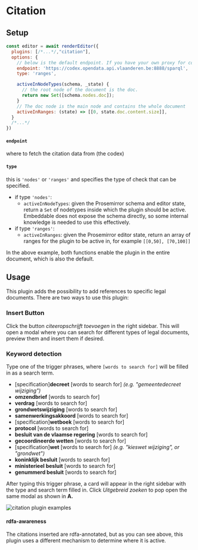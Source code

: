 # Citation

## Setup

```javascript
const editor = await renderEditor({
  plugins: [/*...*/,"citation"],
  options: {
    // below is the default endpoint. If you have your own proxy for codex vlaanderen, this is where you'd change the config
    endpoint: 'https://codex.opendata.api.vlaanderen.be:8888/sparql',
    type: 'ranges',

    activeInNodeTypes(schema, _state) {
      // the root node of the document is the doc.
      return new Set([schema.nodes.doc]);
    }
    // The doc node is the main node and contains the whole document
    activeInRanges: (state) => [[0, state.doc.content.size]],
  }
  /*...*/
})

```

#### `endpoint`

where to fetch the citation data from (the codex)

#### `type`

this is `'nodes'` or `'ranges'` and specifies the type of check that can be specified.

- if type `'nodes'`:
  - `activeInNodeTypes`: given the Prosemirror schema and editor state, return a `Set` of nodetypes inside which the plugin should be active. Embeddable does not expose the schema directly, so some internal knowledge is needed to use this effectively.
- if type `'ranges'`:
  - `activeInRanges`: given the Prosemirror editor state, return an array of ranges for the plugin to be active in, for example `[[0,50], [70,100]]`

In the above example, both functions enable the plugin in the entire document,
which is also the default.

## Usage

This plugin adds the possibility to add references to specific legal documents. There are two ways to use this plugin:

### Insert Button

Click the button _citeeropschrijft toevoegen_ in the right sidebar.
This will open a modal where you can search for different types of legal documents, preview them and insert them if desired.

### Keyword detection

Type one of the trigger phrases, where `[words to search for]` will be filled in as a search term.

- [specification]**decreet** [words to search for] _(e.g. "gemeentedecreet wijziging")_
- **omzendbrief** [words to search for]
- **verdrag** [words to search for]
- **grondwetswijziging** [words to search for]
- **samenwerkingsakkoord** [words to search for]
- [specification]**wetboek** [words to search for]
- **protocol** [words to search for]
- **besluit van de vlaamse regering** [words to search for]
- **gecoordineerde wetten** [words to search for]
- [specification]**wet** [words to search for] _(e.g. "kieswet wijziging", or "grondwet")_
- **koninklijk besluit** [words to search for]
- **ministerieel besluit** [words to search for]
- **genummerd besluit** [words to search for]

After typing this trigger phrase, a card will appear in the right sidebar with the type and search term filled in. Click _Uitgebreid zoeken_ to pop open the same modal as shown in **A.**

![citation plugin examples](https://github.com/lblod/frontend-embeddable-notule-editor/assets/126079676/d3b1e511-412a-4cab-95ba-e3f92371f261)

#### rdfa-awareness

The citations inserted are rdfa-annotated, but as you can see above, this plugin uses a
different mechanism to determine where it is active.
